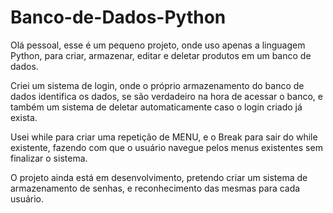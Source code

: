 # Banco-de-Dados-Python
 
Olá pessoal, esse é um pequeno projeto, onde uso apenas a linguagem Python,
para criar, armazenar, editar e deletar produtos em um banco de dados.

Criei um sistema de login, onde o próprio armazenamento do banco de dados identifica
os dados, se são verdadeiro na hora de acessar o banco, e também um sistema de deletar
automaticamente caso o login criado já exista.

Usei while para criar uma repetição de MENU, e o Break para sair do while existente,
fazendo com que o usuário navegue pelos menus existentes sem finalizar o sistema.

O projeto ainda está em desenvolvimento, pretendo criar um sistema de armazenamento de senhas,
e reconhecimento das mesmas para cada usuário.